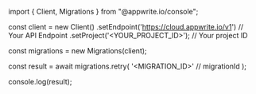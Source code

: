 import { Client, Migrations } from "@appwrite.io/console";

const client = new Client()
    .setEndpoint('https://cloud.appwrite.io/v1') // Your API Endpoint
    .setProject('<YOUR_PROJECT_ID>'); // Your project ID

const migrations = new Migrations(client);

const result = await migrations.retry(
    '<MIGRATION_ID>' // migrationId
);

console.log(result);
